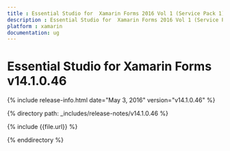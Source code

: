 ```yaml
---
title : Essential Studio for  Xamarin Forms 2016 Vol 1 (Service Pack 1)Release Notes
description : Essential Studio for  Xamarin Forms 2016 Vol 1 (Service Pack 1)Release Notes
platform : xamarin
documentation: ug
---
```


# Essential Studio for  Xamarin Forms v14.1.0.46

{% include release-info.html date="May 3, 2016" version="v14.1.0.46" %} 

{% directory path: _includes/release-notes/v14.1.0.46 %}

{% include {{file.url}} %}

{% enddirectory %}